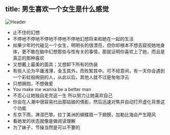 title: 男生喜欢一个女生是什么感觉
---
![Header](/wechat-blog/imgs/2014-06/loving-girl.jpg)

* 止不住的幻想
* 不停地不停地不停地不停地不停地幻想将来和她在一起的生活
* 如果少年时代碰见一个女生，明明长的很漂亮，但你却根本不想去窥视她地身体，更不敢在脑中幻想那些与性有关的事情，那就证明你喜欢上了她，而且是真正的那种喜欢
* 又想戴上最美的面具；又想卸下所有的伪装
* 有些人沦为平庸浅薄，金玉其外，而败絮其中。可不经意间，有一天你会遇到一个彩虹般绚丽的人，从此以后，其他人就不过是匆匆浮云
* 只想拥抱，不想做爱
* You make me wanna be a better man
* 不忍心让她独自走完这一生 所以努力让她喜欢自己
* 你会在人潮中很容易扫出那姑娘的倩影，然后迅速对焦并自动打开虚化背景这个功能
* 东京下雨，淋湿巴黎。拉丁美洲的蝴蝶扇一下翅膀，加勒比海会产生飓风
* 看她发的状态就像是做阅读理解
* 为了妹子，节操当然是可以不要的
